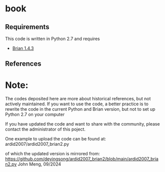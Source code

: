 # book

## Requirements

This code is written in Python 2.7 and requires

* [Brian 1.4.3](http://briansimulator.org/)

## References

# Note:
The codes deposited here are more about historical references, but not actively maintained. If you want to use the code, a better practice is to rewrite the code in the current Python and Brian version, but not to set up Python 2.7 on your computer

If you have updated the code and want to share with the community, please contact the administrator of this poject.

One example to upload the code can be found at:
ardid2007/ardid2007_brian2.py

of which the updated version is mirrored from:
https://github.com/deyingsong/ardid2007_brian2/blob/main/ardid2007_brian2.py
John Meng, 09/2024
